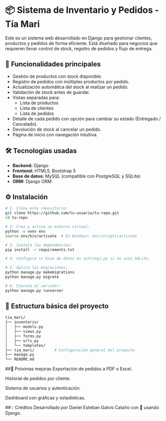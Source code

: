 # 📦 Sistema de Inventario y Pedidos - Tía Mari

Este es un sistema web desarrollado en Django para gestionar clientes, productos y pedidos de forma eficiente. Está diseñado para negocios que requieren llevar control de stock, registro de pedidos y flujo de entrega.

## 🚀 Funcionalidades principales

- Gestión de productos con stock disponible.
- Registro de pedidos con múltiples productos por pedido.
- Actualización automática del stock al realizar un pedido.
- Validación de stock antes de guardar.
- Vistas separadas para:
  - Lista de productos
  - Lista de clientes
  - Lista de pedidos
- Detalle de cada pedido con opción para cambiar su estado (Entregado / Cancelado).
- Devolución de stock al cancelar un pedido.
- Página de inicio con navegación intuitiva.

## 🛠️ Tecnologías usadas

- **Backend:** Django  
- **Frontend:** HTML5, Bootstrap 5  
- **Base de datos:** MySQL (compatible con PostgreSQL y SQLite)  
- **ORM:** Django ORM

## ⚙️ Instalación

```bash
# 1. Clona este repositorio:
git clone https://github.com/tu-usuario/tu-repo.git
cd tu-repo

# 2. Crea y activa un entorno virtual:
python -m venv env
source env/bin/activate  # En Windows: env\Scripts\activate

# 3. Instala las dependencias:
pip install -r requirements.txt

# 4. Configura tu base de datos en settings.py si no usas SQLite.

# 5. Aplica las migraciones:
python manage.py makemigrations
python manage.py migrate

# 6. Ejecuta el servidor:
python manage.py runserver
```
## 📂 Estructura básica del proyecto

```bash
tia_mari/
├── inventario/
│   ├── models.py
│   ├── views.py
│   ├── forms.py
│   ├── urls.py
│   └── templates/
├── tia_mari/         # Configuración general del proyecto
├── manage.py
└── README.md
```
##📌 Próximas mejoras
Exportación de pedidos a PDF o Excel.

Historial de pedidos por cliente.

Sistema de usuarios y autenticación.

Dashboard con gráficas y estadísticas.

##💡 Créditos
Desarrollado por Daniel Esteban Galvis Cataño con 💙 usando Django.
